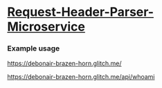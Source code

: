 # [Request-Header-Parser-Microservice](https://www.freecodecamp.org/learn/back-end-development-and-apis/back-end-development-and-apis-projects/request-header-parser-microservice)
### Example usage
https://debonair-brazen-horn.glitch.me/

https://debonair-brazen-horn.glitch.me/api/whoami
